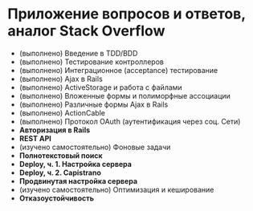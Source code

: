 # Приложение вопросов и ответов, аналог Stack Overflow

* (выполнено) Введение в TDD/BDD
* (выполнено) Тестирование контроллеров
* (выполнено) Интеграционное (acceptance) тестирование
* (выполнено) Ajax в Rails
* (выполнено) ActiveStorage и работа с файлами
* (выполнено) Вложенные формы и полиморфные ассоциации
* (выполнено) Различные формы Ajax в Rails
* (выполнено) ActionCable
* (выполнено) Протокол OAuth (аутентификация через соц. Сети)
* __Авторизация в Rails__
* __REST API__
* (изучено самостоятельно) Фоновые задачи
* __Полнотекстовый поиск__
* __Deploy, ч. 1. Настройка сервера__
* __Deploy, ч. 2. Capistrano__
* __Продвинутая настройка сервера__
* (изучено самостоятельно) Оптимизация и кеширование
* __Отказоустойчивость__
